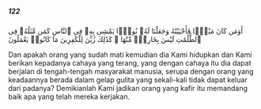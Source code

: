 ##### 122

<span class="ayah">أَوَمَن كَانَ مَيْتًۭا فَأَحْيَيْنَٰهُ وَجَعَلْنَا لَهُۥ نُورًۭا يَمْشِى بِهِۦ فِى ٱلنَّاسِ كَمَن مَّثَلُهُۥ فِى ٱلظُّلُمَٰتِ لَيْسَ بِخَارِجٍۢ مِّنْهَا ۚ كَذَٰلِكَ زُيِّنَ لِلْكَٰفِرِينَ مَا كَانُوا۟ يَعْمَلُونَ</span>

<span class="ayah_translation">Dan apakah orang yang sudah mati kemudian dia Kami hidupkan dan Kami berikan kepadanya cahaya yang terang, yang dengan cahaya itu dia dapat berjalan di tengah-tengah masyarakat manusia, serupa dengan orang yang keadaannya berada dalam gelap gulita yang sekali-kali tidak dapat keluar dari padanya? Demikianlah Kami jadikan orang yang kafir itu memandang baik apa yang telah mereka kerjakan.</span>
